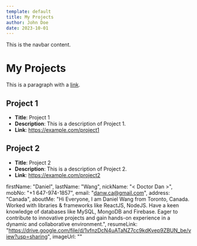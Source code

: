 ```yaml
---
template: default
title: My Projects
author: John Doe
date: 2023-10-01
---
```


<!-- component:Navbar.Navbar -->
This is the navbar content.
<!-- /component -->

# My Projects

This is a paragraph with a [link](https://example.com).

<!-- component:project.projects -->
## Project 1
- **Title**: Project 1
- **Description**: This is a description of Project 1.
- **Link**: https://example.com/project1

## Project 2  
- **Title**: Project 2
- **Description**: This is a description of Project 2.
- **Link**: https://example.com/project2
<!-- /component -->

<!-- component:AboutMe.AboutMe -->
firstName: "Daniel",
lastName: "Wang",
nickName: "< Doctor Dan >",
mobNo: "+1 647-974-1857",
email: "danw.ca@gmail.com",
address: "Canada",
aboutMe: "Hi Everyone, I am Daniel Wang from Toronto, Canada. Worked with libraries & frameworks like ReactJS, NodeJS. Have a keen knowledge of databases like MySQL, MongoDB and Firebase. Eager to contribute to innovative projects and gain hands-on experience in a dynamic and collaborative environment.",
resumeLink: "https://drive.google.com/file/d/1vfnzDcN4uATaNZ7cc9kdKvep9ZBUN_be/view?usp=sharing",
imageUrl: ""
<!-- /component -->